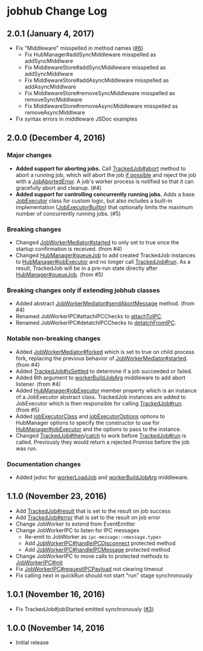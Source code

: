 # jobhub Change Log #

## 2.0.1 (January 4, 2017)

* Fix "Middleware" misspelled in method names ([#6](https://github.com/amekkawi/jobhub/issues/6))
   * Fix HubManager#addSyncMiddleware misspelled as addSyncMiddlware
   * Fix MiddlewareStore#addSyncMiddleware misspelled as addSyncMiddlware
   * Fix MiddlewareStore#addAsyncMiddleware misspelled as addAsyncMiddlware
   * Fix MiddlewareStore#removeSyncMiddleware misspelled as removeSyncMiddlware
   * Fix MiddlewareStore#removeAsyncMiddleware misspelled as removeAsyncMiddlware
* Fix syntax errors in middleware JSDoc examples

## 2.0.0 (December 4, 2016)

### Major changes

* __Added support for aborting jobs.__ Call [TrackedJob#abort](docs/api-protected/TrackedJob.md#TrackedJob+abort) method to abort a running job, which will
  abort the job [if possible](docs/api-protected/TrackedJob.md#TrackedJob+abort) and reject the job with a
  [JobAbortedError](docs/api-protected/JobAbortedError.md#JobAbortedError). A job's worker process is notified so that it can gracefully abort and cleanup. (#4)
* __Added support for controlling concurrently running jobs.__ Adds a base [JobExecutor](docs/api-protected/JobExecutor.md#JobExecutor) class for custom
  logic, but also includes a built-in implementation ([JobExecutorBuiltin](docs/api-protected/JobExecutorBuiltin.md#JobExecutorBuiltin)) that optionally limits the
  maximum number of concurrently running jobs. (#5)

### Breaking changes

* Changed [JobWorkerMediator#started](docs/api-protected/JobWorkerMediator.md#JobWorkerMediator+started) to only set to true once the startup confirmation is received. (from #4)
* Changed [HubManager#queueJob](docs/api-protected/HubManager.md#HubManager+queueJob) to add created TrackedJob instances to [HubManager#jobExecutor](docs/api-protected/HubManager.md#HubManager+jobExecutor)
  and no longer call [TrackedJob#run](docs/api-protected/TrackedJob.md#TrackedJob+run). As a result, TrackedJob will be in a pre-run state directly after
  [HubManager#queueJob](docs/api-protected/HubManager.md#HubManager+queueJob). (from #5)

### Breaking changes only if extending jobhub classes

* Added abstract [JobWorkerMediator#sendAbortMessage](docs/api-protected/JobWorkerMediator.md#JobWorkerMediator+sendAbortMessage) method. (from #4)
* Renamed JobWorkerIPC#attachIPCChecks to [attachToIPC](docs/api-protected/JobWorkerIPC.md#JobWorkerIPC+attachToIPC).
* Renamed JobWorkerIPC#detatchIPCChecks to [detatchFromIPC](docs/api-protected/JobWorkerIPC.md#JobWorkerIPC+detatchFromIPC).

### Notable non-breaking changes

* Added [JobWorkerMediator#forked](docs/api-protected/JobWorkerMediator.md#JobWorkerMediator+forked) which is set to true on child process fork,
  replacing the previous behavior of [JobWorkerMediator#started](docs/api-protected/JobWorkerMediator.md#JobWorkerMediator+started). (from #4)
* Added [TrackedJob#isSettled](docs/api-protected/TrackedJob.md#TrackedJob+isSettled) to determine if a job succeeded or failed.
* Added 6th argument to [workerBuildJobArg](docs/api-protected/middleware.md#workerBuildJobArg) middleware to add abort listener. (from #4)
* Added [HubManager#jobExecutor](docs/api-protected/HubManager.md#HubManager+jobExecutor) member property which is an instance of a JobExecutor abstract class.
  TrackedJob instances are added to JobExecutor which is then responsible for calling [TrackedJob#run](docs/api-protected/TrackedJob.md#TrackedJob+run). (from #5)
* Added [jobExecutorClass](docs/api-protected/HubManagerOptions.md#HubManagerOptions+jobExecutorClass) and
  [jobExecutorOptions](docs/api-protected/HubManagerOptions.md#HubManagerOptions+jobExecutorOptions) options to HubManager options
  to specify the constructor to use for
  [HubManager#jobExecutor](docs/api-protected/HubManager.md#HubManager+jobExecutor) and the options to pass to the instance.
* Changed [TrackedJob#then](docs/api-protected/TrackedJob.md#TrackedJob+then)/[catch](docs/api-protected/TrackedJob.md#TrackedJob+catch) to work before [TrackedJob#run](docs/api-protected/TrackedJob.md#TrackedJob+run) is called.
  Previously they would return a rejected Promise before the job was run.

### Documentation changes

* Added jsdoc for [workerLoadJob](docs/api-protected/middleware.md#workerLoadJob) and [workerBuildJobArg](docs/api-protected/middleware.md#workerBuildJobArg) middleware.

## 1.1.0 (November 23, 2016)

  * Add [TrackedJob#result](docs/api-protected/TrackedJob.md#TrackedJob+result) that is set to the result on job success
  * Add [TrackedJob#error](docs/api-protected/TrackedJob.md#TrackedJob+error) that is set to the result on job error
  * Change JobWorker to extend from EventEmitter
  * Change JobWorkerIPC to listen for IPC messages
    * Re-emit to JobWorker as `ipc-message::<message.type>`
    * Add [JobWorkerIPC#handleIPCDisconnect](docs/api-protected/JobWorkerIPC.md#JobWorkerIPC+handleIPCDisconnect) protected method
    * Add [JobWorkerIPC#handleIPCMessage](docs/api-protected/JobWorkerIPC.md#JobWorkerIPC+handleIPCMessage) protected method
  * Change JobWorkerIPC to move calls to protected methods to [JobWorkerIPC#init](docs/api-protected/JobWorkerIPC.md#JobWorkerIPC+init)
  * Fix [JobWorkerIPC#requestIPCPayload](docs/api-protected/JobWorkerIPC.md#JobWorkerIPC+requestIPCPayload) not clearing timeout
  * Fix calling next in quickRun should not start "run" stage synchronously

## 1.0.1 (November 16, 2016)

  * Fix TrackedJob#jobStarted emitted synchronously ([#3](https://github.com/amekkawi/jobhub/issues/3))

## 1.0.0 (November 14, 2016

  * Initial release
